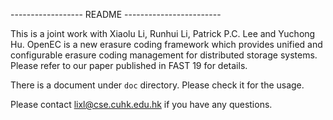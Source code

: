 ------------------ README ------------------------

This is a joint work with Xiaolu Li, Runhui Li, Patrick P.C. Lee and Yuchong Hu.
OpenEC is a new erasure coding framework which provides unified and configurable 
erasure coding management for distributed storage systems. Please refer to our paper
published in FAST 19 for details.

There is a document under `doc` directory. Please check it for the usage. 

Please contact lixl@cse.cuhk.edu.hk if you have any questions.
